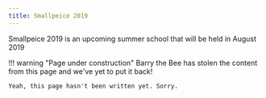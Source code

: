 ```yaml
---
title: Smallpeice 2019
---
```


Smallpeice 2019 is an upcoming summer school that will be held in August 2019

!!! warning "Page under construction"
    Barry the Bee has stolen the content from this page and we've yet to put it back!

    Yeah, this page hasn't been written yet. Sorry.